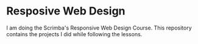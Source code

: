 # Resposive Web Design

I am doing the Scrimba's Responsive Web Design Course.
This repository contains the projects I did while following the lessons.


